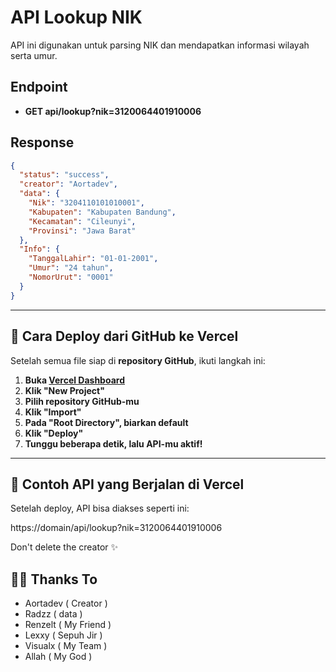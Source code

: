# API Lookup NIK
API ini digunakan untuk parsing NIK dan mendapatkan informasi wilayah serta umur.

## Endpoint
- **GET api/lookup?nik=3120064401910006**
  
## Response
```json
{
  "status": "success",
  "creator": "Aortadev",
  "data": {
    "Nik": "3204110101010001",
    "Kabupaten": "Kabupaten Bandung",
    "Kecamatan": "Cileunyi",
    "Provinsi": "Jawa Barat"
  },
  "Info": {
    "TanggalLahir": "01-01-2001",
    "Umur": "24 tahun",
    "NomorUrut": "0001"
  }
}
```
---

## **🔧 Cara Deploy dari GitHub ke Vercel**
Setelah semua file siap di **repository GitHub**, ikuti langkah ini:

1. **Buka [Vercel Dashboard](https://vercel.com/)**
2. **Klik "New Project"**
3. **Pilih repository GitHub-mu**
4. **Klik "Import"**
5. **Pada "Root Directory", biarkan default**
6. **Klik "Deploy"**
7. **Tunggu beberapa detik, lalu API-mu aktif!**

---

## **🎯 Contoh API yang Berjalan di Vercel**
Setelah deploy, API bisa diakses seperti ini:

https://domain/api/lookup?nik=3120064401910006

 Don't delete the creator ✨

## **👨‍💻 Thanks To**
- Aortadev ( Creator )
- Radzz ( data )
- Renzelt ( My Friend )
- Lexxy ( Sepuh Jir )
- Visualx ( My Team )
- Allah ( My God )

